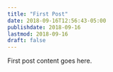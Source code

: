 ```yaml
---
title: "First Post"
date: 2018-09-16T12:56:43-05:00
publishdate: 2018-09-16
lastmod: 2018-09-16
draft: false
---
```


First post content goes here.